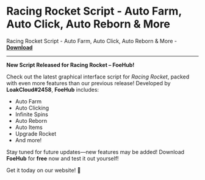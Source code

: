 <h1>Racing Rocket Script - Auto Farm, Auto Click, Auto Reborn &amp; More</h1>

Racing Rocket Script - Auto Farm, Auto Click, Auto Reborn &amp; More - **[Download](https://www.dlgram.com/public/files/api.php?shortened=Y1wLFS)**


<hr>


**New Script Released for Racing Rocket – FoeHub!**  

Check out the latest graphical interface script for *Racing Rocket*, packed with even more features than our previous release! Developed by **LoakCloud#2458**, **FoeHub** includes:  

- Auto Farm  
- Auto Clicking  
- Infinite Spins  
- Auto Reborn  
- Auto Items  
- Upgrade Rocket  
- And more!  

Stay tuned for future updates—new features may be added! Download **FoeHub** for **free** now and test it out yourself!  

Get it today on our website! 🚀